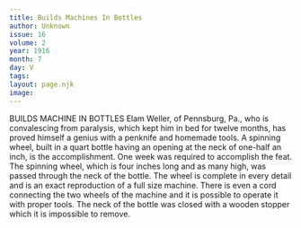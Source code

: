 ```yaml
---
title: Builds Machines In Bottles
author: Unknown
issue: 16
volume: 2
year: 1916
month: 7
day: V
tags:
layout: page.njk
image:
---
```

BUILDS MACHINE IN BOTTLES       Elam Weller, of Pennsburg, Pa., who is convalescing from paralysis, which kept him in bed for twelve months, has proved himself a genius with a penknife and homemade tools. A spinning wheel, built in a quart bottle having an opening at the neck of one-half an inch, is the accomplishment.       One week was required to accomplish the feat. The spinning wheel, which is four inches long and as many high, was passed through the neck of the bottle. The wheel is complete in every detail and is an exact reproduction of a full size machine. There is even a cord connecting the two wheels of the machine and it is possible to operate it with proper tools. The neck of the bottle was closed with a wooden stopper which it is impossible to remove.    
